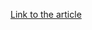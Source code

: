 [Link to the article](https://www.malwarebytes.com/blog/threat-intelligence/2021/07/avoslocker-enters-the-ransomware-scene-asks-for-partners)
